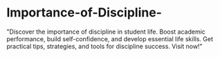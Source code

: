 # Importance-of-Discipline-
"Discover the importance of discipline in student life. Boost academic performance, build self-confidence, and develop essential life skills. Get practical tips, strategies, and tools for discipline success. Visit now!"
